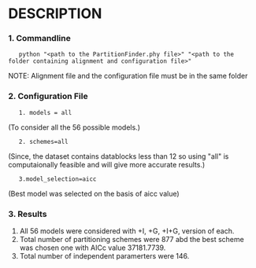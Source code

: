 # DESCRIPTION
### 1. Commandline 
       python "<path to the PartitionFinder.phy file>" "<path to the folder containing alignment and configuration file>"
NOTE: Alignment file and the configuration file must be in the same folder
### 2. Configuration File 
       1. models = all
   (To consider all the 56 possible models.)
   
       2. schemes=all
   (Since, the dataset contains datablocks less than 12 so using "all" is computaionally feasible and will give more accurate results.)
   
       3.model_selection=aicc
   (Best model was selected on the basis of aicc value)   
### 3. Results
1. All 56 models were considered with +I, +G, +I+G, version of each. 
2. Total number of partitioning schemes were 877 abd the best scheme was chosen one with AICc value 37181.7739.
3. Total number of independent paramerters were 146.



     
